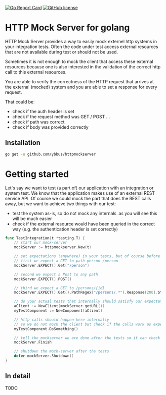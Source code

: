 [![Go Report Card](https://goreportcard.com/badge/github.com/ybbus/httpmockserver)](https://goreportcard.com/report/github.com/ybbus/httpmockserver)
[![GitHub license](https://img.shields.io/github/license/mashape/apistatus.svg)]()

# HTTP Mock Server for golang
HTTP Mock Server provides a way to easily mock externel http systems in your integration tests.
Often the code under test access external resources that are not available during test or should not be used.

Sometimes it is not enough to mock the client that access these external resources because one is also interested in the validation of the correct http call to this external resources.

You are able to verify the correctness of the HTTP request that arrives at the external (mocked) system and you are able to set a response for every request.

That could be:
- check if the auth header is set
- check if the request method was GET / POST ...
- check if path was correct
- check if body was provided correctly

## Installation

```sh
go get -u github.com/ybbus/httpmockserver
```

# Getting started
Let's say we want to test (a part of) our application with an integration or system test.
We know that the application makes use of an external REST service API.
Of course we could mock the part that does the REST calls away, but we want to achieve two things with our test:
- test the system as-is, so do not mock any internals. as you will see this will be much easier
- check if the external resource would have been queried in the correct way (e.g. the authentication header is set correctly)

```go
func TestIntegration(t *testing.T) {
    // start our mock-server
    mockServer := httpmockserver.New(t)

    // set expectations (anywhere) in your tests, but of course before the actual call
    // first we expect a GET to path person /person
    mockServer.EXPECT().Get("/person")

    // second we expect a Post to any path
    mockServer.EXPECT().POST()

    // third we expect a GET to /persons/{id}
    mockServer.EXPECT().Get().PathRegex("/persons/.*").Response(200).StringBody(`{"name": "Alex"}`)

    // do your actual tests that internally should satisfy our expectations
    aClient := NewClient(mockServer.getURL())
    myTestComponent := NewComponent(aClient)

    // http calls should happen here internally
    // so we do not mock the client but check if the calls work as expected
    myTestComponent.DoSomething()

    // tell the mockserver we are done after the tests so it can check for missing calls
    mockServer.Finish

    // shutdown the mock-server after the tests
    defer mockServer.Shutdown()
}
```

## In detail
TODO

